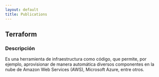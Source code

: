 ```yaml
---
layout: default
title: Publications
---
```


## Terraform

### Descripción
Es una herramienta de infraestructura como código, que permite, por ejemplo, aprovisionar de manera automática diversos componentes en la nube de Amazon Web Services (AWS), Microsoft Azure, entre otros. 
